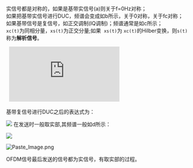 实信号都是对称的，如果是基带实信号(a)则关于f=0Hz对称；   
如果把基带实信号进行DUC，频谱会变成如b所示，关于0对称，关于fc对称；    
如果基带信号是复信号，如正交调制(IQ调制)；频谱通常是如c所示；   
`xc(t)`为同相分量，`xs(t)`为正交分量;如果  `xs(t)`为 `xc(t)`的Hilber变换，则`s(t)`称为**解析信号**。  
  
 
![](http://latex.codecogs.com/png.latex?s(t)=x_c(t)+j*x_s(t))  
  
基带复信号进行DUC之后的表达式为：  
  
![](http://latex.codecogs.com/png.latex?s(t)=x_c(t)*cos($\omega_c$t)+j*x_s(t)*sin($\omega_c$t))  
在发送时一般取实部,其频谱一般如d所示：  
  
![](http://latex.codecogs.com/png.latex?s(t)=x_c(t)*cos($\omega$t)-x_s(t)*sin($\omega$t))  

![Paste_Image.png](http://upload-images.jianshu.io/upload_images/1667747-591e696aaa3ebac3.png?imageMogr2/auto-orient/strip%7CimageView2/2/w/1240)  

OFDM信号最后发送的信号都为实信号，有取实部的过程。  
